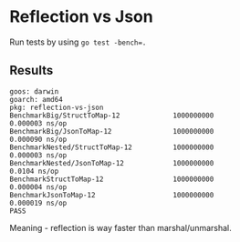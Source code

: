 # Reflection vs Json

Run tests by using `go test -bench=.`

## Results


```
goos: darwin
goarch: amd64
pkg: reflection-vs-json
BenchmarkBig/StructToMap-12             1000000000               0.000003 ns/op
BenchmarkBig/JsonToMap-12               1000000000               0.000090 ns/op
BenchmarkNested/StructToMap-12          1000000000               0.000003 ns/op
BenchmarkNested/JsonToMap-12            1000000000               0.0104 ns/op
BenchmarkStructToMap-12                 1000000000               0.000004 ns/op
BenchmarkJsonToMap-12                   1000000000               0.000019 ns/op
PASS
```

Meaning - reflection is way faster than marshal/unmarshal.

